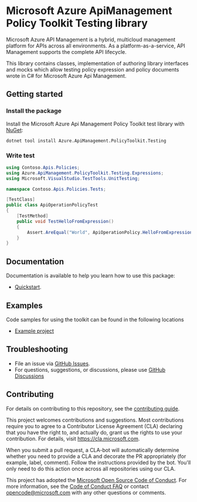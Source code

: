 # Microsoft Azure ApiManagement Policy Toolkit Testing library

Microsoft Azure API Management is a hybrid, multicloud management platform for APIs across all environments. As a
platform-as-a-service, API Management supports the complete API lifecycle.

This library contains classes, implementation of authoring library interfaces and mocks which allow testing policy
expression and policy documents wrote in C# for Microsoft Azure Api Management.

## Getting started

### Install the package

Install the Microsoft Azure Api Management Policy Toolkit test library with [NuGet][nuget]:

```dotnetcli
dotnet tool install Azure.ApiManagement.PolicyToolkit.Testing
```

### Write test

```cs
using Contoso.Apis.Policies;
using Azure.ApiManagement.PolicyToolkit.Testing.Expressions;
using Microsoft.VisualStudio.TestTools.UnitTesting;

namespace Contoso.Apis.Policies.Tests;

[TestClass]
public class ApiOperationPolicyTest
{
    [TestMethod]
    public void TestHelloFromExpression()
    {
        Assert.AreEqual("World", ApiOperationPolicy.HelloFromExpression(context));
    }
}
```

## Documentation

Documentation is available to help you learn how to use this package:

- [Quickstart][qs].

## Examples

Code samples for using the toolkit can be found in the following locations

- [Example project][ep]

## Troubleshooting

- File an issue via [GitHub Issues][ghi].
- For questions, suggestions, or discussions, please use [GitHub Discussions][ghd]

## Contributing

For details on contributing to this repository, see the [contributing
guide][cg].

This project welcomes contributions and suggestions. Most contributions
require you to agree to a Contributor License Agreement (CLA) declaring
that you have the right to, and actually do, grant us the rights to use
your contribution. For details, visit <https://cla.microsoft.com>.

When you submit a pull request, a CLA-bot will automatically determine
whether you need to provide a CLA and decorate the PR appropriately
(for example, label, comment). Follow the instructions provided by the
bot. You'll only need to do this action once across all repositories
using our CLA.

This project has adopted the [Microsoft Open Source Code of Conduct][coc]. For
more information, see the [Code of Conduct FAQ][coc_faq] or contact
<opencode@microsoft.com> with any other questions or comments.

<!-- LINKS -->

[nuget]: https://www.nuget.org/

[qs]: https://github.com/Azure/azure-api-management-policy-toolkit/blob/main/docs/QuickStart.md

[ep]: https://github.com/Azure/azure-api-management-policy-toolkit/tree/main/example

[ghi]: https://github.com/Azure/azure-api-management-policy-toolkit/issues

[ghd]: https://github.com/Azure/azure-api-management-policy-toolkit/discussions

[cg]: https://github.com/Azure/azure-api-management-policy-toolkit/blob/main/CONTRIBUTING.md

[coc]: https://opensource.microsoft.com/codeofconduct/

[coc_faq]: https://opensource.microsoft.com/codeofconduct/faq/